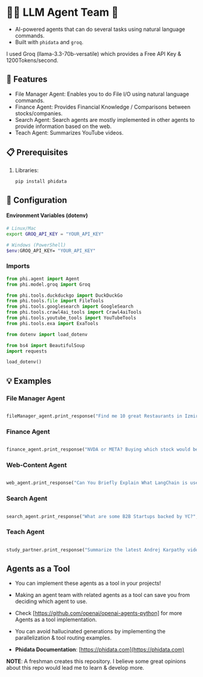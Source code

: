 # 🤖🔧 LLM Agent Team 🚀

- AI-powered agents that can do several tasks using natural language commands.
- Built with `phidata` and `groq`.

I used Groq (llama-3.3-70b-versatile) which provides a Free API Key & 1200Tokens/second.

## 🚀 Features

- File Manager Agent: Enables you to do File I/O using natural language commands.
- Finance Agent: Provides Financial Knowledge / Comparisons between stocks/companies.
- Search Agent: Search agents are mostly implemented in other agents to provide information based on the web.
- Teach Agent: Summarizes YouTube videos.


## 📋 Prerequisites

1. Libraries:
   ```bash
   pip install phidata
   ```

## 🔐 Configuration

#### Environment Variables (dotenv)

```bash
# Linux/Mac
export GROQ_API_KEY = "YOUR_API_KEY"

# Windows (PowerShell)
$env:GROQ_API_KEY= "YOUR_API_KEY"
```
### Imports

```python
from phi.agent import Agent
from phi.model.groq import Groq

from phi.tools.duckduckgo import DuckDuckGo
from phi.tools.file import FileTools
from phi.tools.googlesearch import GoogleSearch
from phi.tools.crawl4ai_tools import Crawl4aiTools
from phi.tools.youtube_tools import YouTubeTools
from phi.tools.exa import ExaTools

from dotenv import load_dotenv

from bs4 import BeautifulSoup
import requests

load_dotenv()

```
## 💡 Examples

### File Manager Agent
```python

fileManager_agent.print_response("Find me 10 great Restaurants in Izmir and save them in a related named file", stream=True)

```

### Finance Agent
```python

finance_agent.print_response("NVDA or META? Buying which stock would be a better idea based on the news?", stream=True)

```

### Web-Content Agent
```python

web_agent.print_response("Can You Briefly Explain What LangChain is used for?", stream=True)

```

### Search Agent
```python

search_agent.print_response("What are some B2B Startups backed by YC?", stream=True)

```

### Teach Agent
```python

study_partner.print_response("Summarize the latest Andrej Karpathy video on YouTube", stream=True)

```

## Agents as a Tool

- You can implement these agents as a tool in your projects!
- Making an agent team with related agents as a tool can save you from deciding which agent to use.
- Check [https://github.com/openai/openai-agents-python] for more Agents as a tool implementation.
- You can avoid hallucinated generations by implementing the parallelization & tool routing examples.

- **Phidata Documentation**: [https://phidata.com](https://phidata.com)

**NOTE**: A freshman creates this repository. I believe some great opinions about this repo would lead me to learn & develop more.
```

